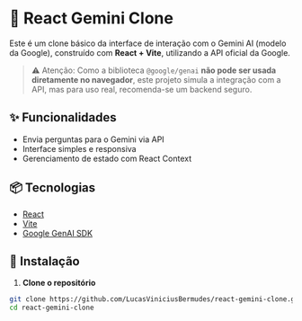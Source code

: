 # 🧠 React Gemini Clone

Este é um clone básico da interface de interação com o Gemini AI (modelo da Google), construído com **React + Vite**, utilizando a API oficial da Google.

> ⚠️ Atenção: Como a biblioteca `@google/genai` **não pode ser usada diretamente no navegador**, este projeto simula a integração com a API, mas para uso real, recomenda-se um backend seguro.

## ✨ Funcionalidades

- Envia perguntas para o Gemini via API
- Interface simples e responsiva
- Gerenciamento de estado com React Context

## 📦 Tecnologias

- [React](https://reactjs.org/)
- [Vite](https://vitejs.dev/)
- [Google GenAI SDK](https://www.npmjs.com/package/@google/genai)

## 🚀 Instalação

1. **Clone o repositório**

```bash
git clone https://github.com/LucasViniciusBermudes/react-gemini-clone.git
cd react-gemini-clone
